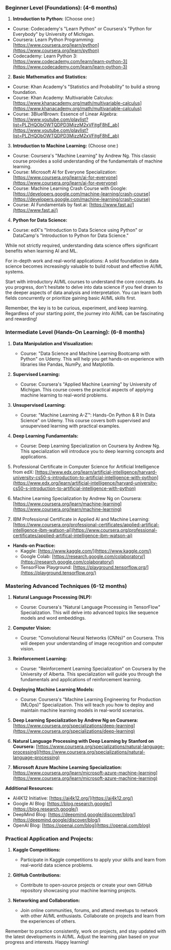 ### Beginner Level (Foundations): (4-6 months)
1. **Introduction to Python:** (Choose one:)
- Course: Codecademy's "Learn Python" or Coursera's "Python for Everybody" by University of Michigan.
- Coursera: Learn Python Programming: [https://www.coursera.org/learn/python](https://www.coursera.org/learn/python)
- Codecademy: Learn Python 3: [https://www.codecademy.com/learn/learn-python-3](https://www.codecademy.com/learn/learn-python-3)

2. **Basic Mathematics and Statistics:** 
- Course: Khan Academy's "Statistics and Probability" to build a strong foundation.
- Course: Khan Academy: Multivariable Calculus: [https://www.khanacademy.org/math/multivariable-calculus](https://www.khanacademy.org/math/multivariable-calculus)
- Course: 3Blue1Brown: Essence of Linear Algebra: [https://www.youtube.com/playlist?list=PLZHQObOWTQDPD3MizzM2xVFitgF8hE_ab](https://www.youtube.com/playlist?list=PLZHQObOWTQDPD3MizzM2xVFitgF8hE_ab)

3. **Introduction to Machine Learning:** (Choose one:)
- Course: Coursera's "Machine Learning" by Andrew Ng. This classic course provides a solid understanding of the fundamentals of machine learning.
- Course: Microsoft AI for Everyone Specialization: [https://www.coursera.org/learn/ai-for-everyone](https://www.coursera.org/learn/ai-for-everyone)
- Course: Machine Learning Crash Course with Google: [https://developers.google.com/machine-learning/crash-course](https://developers.google.com/machine-learning/crash-course)
- Course: AI Fundamentals by fast.ai: [https://www.fast.ai/](https://www.fast.ai/)

4. **Python for Data Science:**
- Course: edX's "Introduction to Data Science using Python" or DataCamp's "Introduction to Python for Data Science."

While not strictly required, understanding data science offers significant benefits when learning AI and ML.

For in-depth work and real-world applications: A solid foundation in data science becomes increasingly valuable to build robust and effective AI/ML systems.

Start with introductory AI/ML courses to understand the core concepts. As you progress, don't hesitate to delve into data science if you feel drawn to the deeper aspects of data analysis and interpretation. You can learn both fields concurrently or prioritize gaining basic AI/ML skills first.

Remember, the key is to be curious, experiment, and keep learning. Regardless of your starting point, the journey into AI/ML can be fascinating and rewarding!

### Intermediate Level (Hands-On Learning): (6-8 months)
1. **Data Manipulation and Visualization:**
   - Course: "Data Science and Machine Learning Bootcamp with Python" on Udemy. This will help you get hands-on experience with libraries like Pandas, NumPy, and Matplotlib.

2. **Supervised Learning:**
   - Course: Coursera's "Applied Machine Learning" by University of Michigan. This course covers the practical aspects of applying machine learning to real-world problems.

3. **Unsupervised Learning:**
   - Course: "Machine Learning A-Z™: Hands-On Python & R In Data Science" on Udemy. This course covers both supervised and unsupervised learning with practical examples.

4. **Deep Learning Fundamentals:**
   - Course: Deep Learning Specialization on Coursera by Andrew Ng. This specialization will introduce you to deep learning concepts and applications.
   
5. Professional Certificate in Computer Science for Artificial Intelligence from edX: [https://www.edx.org/learn/artificial-intelligence/harvard-university-cs50-s-introduction-to-artificial-intelligence-with-python](https://www.edx.org/learn/artificial-intelligence/harvard-university-cs50-s-introduction-to-artificial-intelligence-with-python)

6. Machine Learning Specialization by Andrew Ng on Coursera: [https://www.coursera.org/learn/machine-learning](https://www.coursera.org/learn/machine-learning)

7. IBM Professional Certificate in Applied AI and Machine Learning: [https://www.coursera.org/professional-certificates/applied-artifical-intelligence-ibm-watson-ai](https://www.coursera.org/professional-certificates/applied-artifical-intelligence-ibm-watson-ai)

* **Hands-on Practice:**
    * Kaggle: [https://www.kaggle.com/](https://www.kaggle.com/)
    * Google Colab: [https://research.google.com/colaboratory/](https://research.google.com/colaboratory/)
    * TensorFlow Playground: [https://playground.tensorflow.org/](https://playground.tensorflow.org/)

### Mastering Advanced Techniques (6-12 months)
1. **Natural Language Processing (NLP):**
   - Course: Coursera's "Natural Language Processing in TensorFlow" Specialization. This will delve into advanced topics like sequence models and word embeddings.

2. **Computer Vision:**
   - Course: "Convolutional Neural Networks (CNNs)" on Coursera. This will deepen your understanding of image recognition and computer vision.

3. **Reinforcement Learning:**
   - Course: "Reinforcement Learning Specialization" on Coursera by the University of Alberta. This specialization will guide you through the fundamentals and applications of reinforcement learning.

4. **Deploying Machine Learning Models:**
   - Course: Coursera's "Machine Learning Engineering for Production (MLOps)" Specialization. This will teach you how to deploy and maintain machine learning models in real-world scenarios.

5. **Deep Learning Specialization by Andrew Ng on Coursera:** [https://www.coursera.org/specializations/deep-learning](https://www.coursera.org/specializations/deep-learning)
     
6. **Natural Language Processing with Deep Learning by Stanford on Coursera:** [https://www.coursera.org/specializations/natural-language-processing](https://www.coursera.org/specializations/natural-language-processing)
    
7. **Microsoft Azure Machine Learning Specialization:** [https://www.coursera.org/learn/microsoft-azure-machine-learning](https://www.coursera.org/learn/microsoft-azure-machine-learning)

**Additional Resources:**

* AI4K12 Initiative: [https://ai4k12.org/](https://ai4k12.org/)
* Google AI Blog: [https://blog.research.google/](https://blog.research.google/)
* DeepMind Blog: [https://deepmind.google/discover/blog/](https://deepmind.google/discover/blog/)
* OpenAI Blog: [https://openai.com/blog](https://openai.com/blog)

### Practical Application and Projects:
1. **Kaggle Competitions:**
   - Participate in Kaggle competitions to apply your skills and learn from real-world data science problems.

2. **GitHub Contributions:**
   - Contribute to open-source projects or create your own GitHub repository showcasing your machine learning projects.

3. **Networking and Collaboration:**
   - Join online communities, forums, and attend meetups to network with other AI/ML enthusiasts. Collaborate on projects and learn from the experiences of others.

Remember to practice consistently, work on projects, and stay updated with the latest developments in AI/ML. Adjust the learning plan based on your progress and interests. Happy learning!
